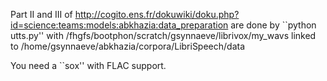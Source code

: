 Part II and III of http://cogito.ens.fr/dokuwiki/doku.php?id=science:teams:models:abkhazia:data_preparation
are done by ``python utts.py''
with /fhgfs/bootphon/scratch/gsynnaeve/librivox/my_wavs linked to /home/gsynnaeve/abkhazia/corpora/LibriSpeech/data

You need a ``sox'' with FLAC support.
